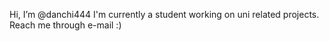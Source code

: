 Hi, I’m @danchi444
I'm currently a student working on uni related projects.
Reach me through e-mail :)

<!---
danchi444/danchi444 is a ✨ special ✨ repository because its `README.md` (this file) appears on your GitHub profile.
You can click the Preview link to take a look at your changes.
--->
